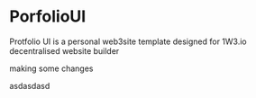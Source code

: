 # PorfolioUI
 Protfolio UI is a personal web3site template designed for 1W3.io decentralised website builder
 
 making some changes 

asdasdasd
